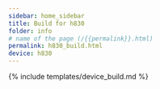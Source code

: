 ```yaml
---
sidebar: home_sidebar
title: Build for h830
folder: info
# name of the page (/{{permalink}}.html)
permalink: h830_build.html
device: h830
---
```

{% include templates/device_build.md %}
